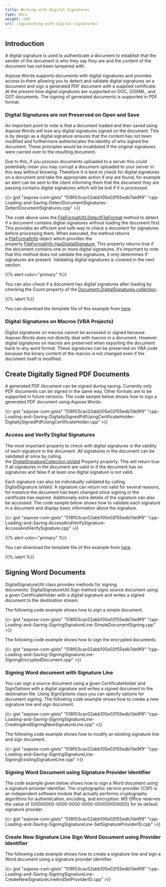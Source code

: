 ```yaml
---
title: Working with Digital Signatures
type: docs
weight: 320
url: /cpp/working-with-digital-signatures/
---
```


## Introduction

A digital signature is used to authenticate a document to establish that the sender of the document is who they say they are and the content of the document has not been tampered with.

Aspose.Words supports documents with digital signatures and provides access to them allowing you to detect and validate digital signatures on a document and sign a generated PDF document with a supplied certificate. At the present time digital signatures are supported on DOC, OOXML, and ODT documents. The signing of generated documents is supported in PDF format.

### Digital Signatures are not Preserved on Open and Save

An important point to note is that a document loaded and then saved using Aspose.Words will lose any digital signatures signed on the document. This is by design as a digital signature ensures that the content has not been modified and furthermore authenticates the identity of who signed the document. These principles would be invalidated if the original signatures were carried over to the resulting document.

Due to this, if you process documents uploaded to a server this could potentially mean you may corrupt a document uploaded to your server in this way without knowing. Therefore it is best to check for digital signatures on a document and take the appropriate action if any are found, for example an alert can be sent to the client informing them that the document they are passing contains digital signatures which will be lost if it is processed. 

{{< gist "aspose-com-gists" "518f03cac02abb105e02f55edb7de9f9" "cpp-Loading-and-Saving-DetectDocumentSignatures-DetectDocumentSignatures.cpp" >}}

The code above uses the [FileFormatUtil.DetectFileFormat](https://apireference.aspose.com/words/cpp/class/aspose.words.file_format_util/#a40672aef78025e28055af0d6dafd1eef) method to detect if a document contains digital signatures without loading the document first. This provides an efficient and safe way to check a document for signatures before processing them. When executed, the method returns a [FileFormatInfo](https://apireference.aspose.com/words/cpp/class/aspose.words.file_format_info) object which provides the property [FileFormatInfo.HasDigitalSignature](https://apireference.aspose.com/words/cpp/class/aspose.words.file_format_info/#abb1a4f2b76f47560ca8da3cca1c769e0). This property returns true if the document contains one or more digital signatures. It’s important to note that this method does not validate the signatures, it only determines if signatures are present. Validating digital signatures is covered in the next section.

{{% alert color="primary" %}} 

You can also check if a document has digital signatures after loading by checking the Count property of the [Document.DigitalSignatures collection](https://apireference.aspose.com/words/cpp/class/aspose.words.document/#a4f334813c4a56cc2b203507aeff7cf0b).

{{% /alert %}} 

You can download the template file of this example from [here](https://github.com/aspose-words/Aspose.Words-for-.NET/blob/master/Examples/Data/Loading-and-Saving/Document.Signed.docx).


### Digital Signatures on Macros (VBA Projects)

Digital signatures on macros cannot be accessed or signed because Aspose.Words does not directly deal with macros in a document. However digital signatures on macros are preserved when exporting the document back to any word format. These signatures can be preserved on VBA code because the binary content of the macros is not changed even if the document itself is modified.

## Create Digitally Signed PDF Documents

A generated PDF document can be signed during saving. Currently only PDF documents can be signed in the same way. Other formats are to be supported in future versions. The code sample below shows how to sign a generated PDF document using Aspose.Words.

{{< gist "aspose-com-gists" "518f03cac02abb105e02f55edb7de9f9" "cpp-Loading-and-Saving-DigitallySignedPdfUsingCertificateHolder-DigitallySignedPdfUsingCertificateHolder.cpp" >}}


### Access and Verify Digital Signatures

The most important property to check with digital signatures is the validity of each signature in the document. All signatures in the document can be validated at once by calling the [DigitalSignatureCollection.IsValid](https://apireference.aspose.com/words/cpp/class/aspose.words.digital_signature_collection/#abac52a9b54b140ab7ee3404f13a85eaf) Property property. This will return true if all signatures in the document are valid or if the document has no signatures and false if at least one digital signature is not valid.

Each signature can also be individually validated by calling DigitalSignature.IsValid. A signature can return not valid for several reasons, for instance the document has been changed since signing or the certificate has expired. Additionally extra details of the signature can also be accessed. The code sample below shows how to validate each signature in a document and display basic information about the signature. 

{{< gist "aspose-com-gists" "518f03cac02abb105e02f55edb7de9f9" "cpp-Loading-and-Saving-AccessAndVerifySignature-AccessAndVerifySignature.cpp" >}}

{{% alert color="primary" %}} 

You can download the template file of this example from [here](https://github.com/aspose-words/Aspose.Words-for-.NET/blob/master/Examples/Data/Loading-and-Saving/Test%20File%20\(doc\).doc).

{{% /alert %}} 


## Signing Word Documents

DigitalSignatureUtil class provides methods for signing documents. DigitalSignatureUtil.Sign method signs source document using a given CertificateHolder with a digital signature and writes a signed document to the destination stream. 

The following code example shows how to sign a simple document. 

{{< gist "aspose-com-gists" "518f03cac02abb105e02f55edb7de9f9" "cpp-Loading-and-Saving-SigningSignatureLine-SimpleDocumentSigning.cpp" >}}

The following code example shows how to sign the encrypted documents. 

{{< gist "aspose-com-gists" "518f03cac02abb105e02f55edb7de9f9" "cpp-Loading-and-Saving-SigningSignatureLine-SigningEncryptedDocument.cpp" >}}

### Signing Word document with Signature Line

You can sign a source document using a given CertificateHolder and SignOptions with a digital signature and writes a signed document to the destination file. Using SignOptions class you can specify options for document signing. The following code example shows how to create a new signature line and sign document. 

{{< gist "aspose-com-gists" "518f03cac02abb105e02f55edb7de9f9" "cpp-Loading-and-Saving-SigningSignatureLine-CreatingAndSigningNewSignatureLine.cpp" >}}

The following code example shows how to modify an existing signature line and sign document. 

{{< gist "aspose-com-gists" "518f03cac02abb105e02f55edb7de9f9" "cpp-Loading-and-Saving-SigningSignatureLine-SigningExistingSignatureLine.cpp" >}}

### Signing Word Document using Signature Provider Identifier

The code example given below shows how to sign a Word document using a signature provider identifier. The cryptographic service provider (CSP) is an independent software module that actually performs cryptography algorithms for authentication, encoding, and encryption. MS Office reserves the value of {00000000-0000-0000-0000-000000000000} for its default signature provider.

{{< gist "aspose-com-gists" "518f03cac02abb105e02f55edb7de9f9" "cpp-Loading-and-Saving-SigningSignatureLine-SetSignatureProviderID.cpp" >}}

### Create New Signature Line Sign Word Document using Provider Identifier

The following code example shows how to create a signature line and sign a Word document using a signature provider identifier.

{{< gist "aspose-com-gists" "518f03cac02abb105e02f55edb7de9f9" "cpp-Loading-and-Saving-SigningSignatureLine-CreateNewSignatureLineAndSetProviderID.cpp" >}}

